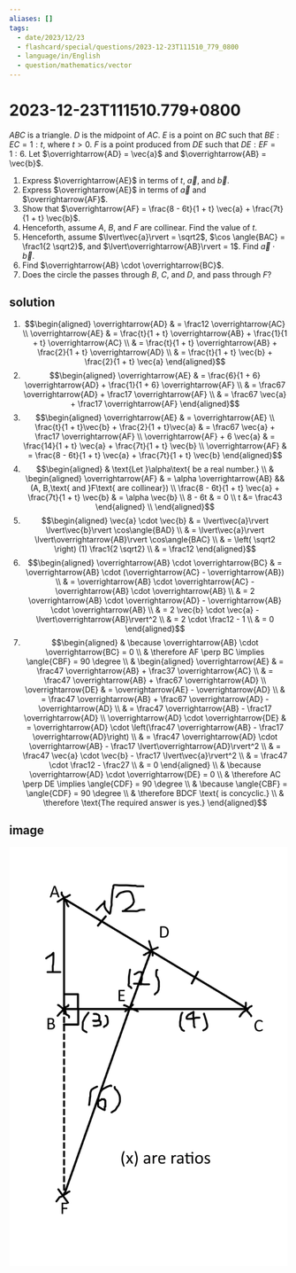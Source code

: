 ```yaml
---
aliases: []
tags:
  - date/2023/12/23
  - flashcard/special/questions/2023-12-23T111510_779_0800
  - language/in/English
  - question/mathematics/vector
---
```


# 2023-12-23T111510.779+0800

$ABC$ is a triangle. $D$ is the midpoint of $AC$. $E$ is a point on $BC$ such that $BE : EC = 1 : t$, where $t > 0$. $F$ is a point produced from $DE$ such that $DE : EF = 1 : 6$. Let $\overrightarrow{AD} = \vec{a}$ and $\overrightarrow{AB} = \vec{b}$.

1. Express $\overrightarrow{AE}$ in terms of $t$, $\vec{a}$, and $\vec{b}$.
2. Express $\overrightarrow{AE}$ in terms of $\vec{a}$ and $\overrightarrow{AF}$.
3. Show that $\overrightarrow{AF} = \frac{8 - 6t}{1 + t} \vec{a} + \frac{7t}{1 + t} \vec{b}$.
4. Henceforth, assume $A$, $B$, and $F$ are collinear. Find the value of $t$.
5. Henceforth, assume $\lvert\vec{a}\rvert = \sqrt2$, $\cos \angle{BAC} = \frac1{2 \sqrt2}$, and $\lvert\overrightarrow{AB}\rvert = 1$. Find $\vec{a} \cdot \vec{b}$.
6. Find $\overrightarrow{AB} \cdot \overrightarrow{BC}$.
7. Does the circle the passes through $B$, $C$, and $D$, and pass through $F$?

## solution

1. <span></span> $$\begin{aligned}
\overrightarrow{AD} & = \frac12 \overrightarrow{AC} \\
\overrightarrow{AE} & = \frac{t}{1 + t} \overrightarrow{AB} + \frac{1}{1 + t} \overrightarrow{AC} \\
& = \frac{t}{1 + t} \overrightarrow{AB} + \frac{2}{1 + t} \overrightarrow{AD} \\
& = \frac{t}{1 + t} \vec{b} + \frac{2}{1 + t} \vec{a}
\end{aligned}$$
2. <span></span> $$\begin{aligned}
\overrightarrow{AE} & = \frac{6}{1 + 6} \overrightarrow{AD} + \frac{1}{1 + 6} \overrightarrow{AF} \\
& = \frac67 \overrightarrow{AD} + \frac17 \overrightarrow{AF} \\
& = \frac67 \vec{a} + \frac17 \overrightarrow{AF}
\end{aligned}$$
3. <span></span> $$\begin{aligned}
\overrightarrow{AE} & = \overrightarrow{AE} \\
\frac{t}{1 + t}\vec{b} + \frac{2}{1 + t}\vec{a} & = \frac67 \vec{a} + \frac17 \overrightarrow{AF} \\
\overrightarrow{AF} + 6 \vec{a} & = \frac{14}{1 + t} \vec{a} + \frac{7t}{1 + t} \vec{b} \\
\overrightarrow{AF} & = \frac{8 - 6t}{1 + t} \vec{a} + \frac{7t}{1 + t} \vec{b}
\end{aligned}$$
4. <span></span> $$\begin{aligned}
& \text{Let }\alpha\text{ be a real number.} \\
& \begin{aligned} \overrightarrow{AF} & = \alpha \overrightarrow{AB} && (A, B,\text{ and }F\text{ are collinear}) \\
\frac{8 - 6t}{1 + t} \vec{a} + \frac{7t}{1 + t} \vec{b} & = \alpha \vec{b} \\
8 - 6t & = 0 \\
t &= \frac43 \end{aligned} \\
\end{aligned}$$
5. <span></span> $$\begin{aligned}
\vec{a} \cdot \vec{b} & = \lvert\vec{a}\rvert \lvert\vec{b}\rvert \cos\angle{BAD} \\
& = \lvert\vec{a}\rvert \lvert\overrightarrow{AB}\rvert \cos\angle{BAC} \\
& = \left( \sqrt2 \right) (1) \frac1{2 \sqrt2} \\
& = \frac12
\end{aligned}$$
6. <span></span> $$\begin{aligned}
\overrightarrow{AB} \cdot \overrightarrow{BC} & = \overrightarrow{AB} \cdot (\overrightarrow{AC} - \overrightarrow{AB}) \\
& = \overrightarrow{AB} \cdot \overrightarrow{AC} - \overrightarrow{AB} \cdot \overrightarrow{AB} \\
& = 2 \overrightarrow{AB} \cdot \overrightarrow{AD} - \overrightarrow{AB} \cdot \overrightarrow{AB} \\
& = 2 \vec{b} \cdot \vec{a} - \lvert\overrightarrow{AB}\rvert^2 \\
& = 2 \cdot \frac12 - 1 \\
& = 0
\end{aligned}$$
7. <span></span> $$\begin{aligned}
& \because \overrightarrow{AB} \cdot \overrightarrow{BC} = 0 \\
& \therefore AF \perp BC \implies \angle{CBF} = 90 \degree \\
& \begin{aligned} \overrightarrow{AE} & = \frac47 \overrightarrow{AB} + \frac37 \overrightarrow{AC} \\
& = \frac47 \overrightarrow{AB} + \frac67 \overrightarrow{AD} \\
\overrightarrow{DE} & = \overrightarrow{AE} - \overrightarrow{AD} \\
& = \frac47 \overrightarrow{AB} + \frac67 \overrightarrow{AD} - \overrightarrow{AD} \\
& = \frac47 \overrightarrow{AB} - \frac17 \overrightarrow{AD} \\
\overrightarrow{AD} \cdot \overrightarrow{DE} & = \overrightarrow{AD} \cdot \left(\frac47 \overrightarrow{AB} - \frac17 \overrightarrow{AD}\right) \\
& = \frac47 \overrightarrow{AD} \cdot \overrightarrow{AB} - \frac17 \lvert\overrightarrow{AD}\rvert^2 \\
& = \frac47 \vec{a} \cdot \vec{b} - \frac17 \lvert\vec{a}\rvert^2 \\
& = \frac47 \cdot \frac12 - \frac27 \\
& = 0 \end{aligned} \\
& \because \overrightarrow{AD} \cdot \overrightarrow{DE} = 0 \\
& \therefore AC \perp DE \implies \angle{CDF} = 90 \degree \\
& \because \angle{CBF} = \angle{CDF} = 90 \degree \\
& \therefore BDCF \text{ is concyclic.} \\
& \therefore \text{The required answer is yes.}
\end{aligned}$$

## image

![image](attachments/2023-12-23T111510.779+0800.png)
